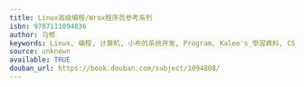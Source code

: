 ```yaml
---
title: Linux高级编程/Wrox程序员参考系列
isbn: 9787111094036
author: 马修
keywords: Linux, 编程, 计算机, 小布的系统开发, Program, Kalee's_學習資料, CS
source: unknown
available: TRUE
douban_url: https://book.douban.com/subject/1094808/
---
```


